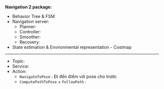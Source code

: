 **Navigation 2 package:**

- Behavior Tree & FSM 
- Navigation server:
	- Planner: 
	- Controller:
	- Smoother:
	- Recovery:
- State estimation & Environmental representation - Costmap

---

- Topic:
- Service:
- Action:
	- `NavigateToPose` : Đi đến điểm với pose cho trước
	- `ComputePathToPose` + `FollowPath` : 